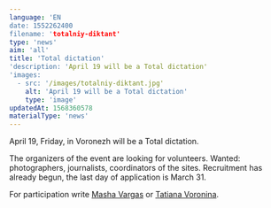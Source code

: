 ```yaml
---
language: 'EN
date: 1552262400
filename: 'totalniy-diktant'
type: 'news'
aim: 'all'
title: 'Total dictation'
'description: 'April 19 will be a Total dictation'
'images:
  - src: '/images/totalniy-diktant.jpg'
    alt: 'April 19 will be a Total dictation'
    type: 'image'
updatedAt: 1568360578
materialType: 'news'
---
```

April 19, Friday, in Voronezh will be a Total dictation.

The organizers of the event are looking for volunteers. Wanted: photographers, journalists, coordinators of the sites. Recruitment has already begun, the last day of application is March 31.

For participation write [Masha Vargas](https://vk.com/someone_who_loves_number_9) or [Tatiana Voronina](https://vk.com/id303314161).
